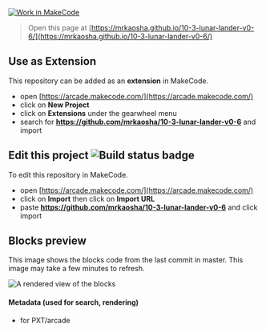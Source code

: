 [![Work in MakeCode](https://classroom.github.com/assets/work-in-make-code-6e7adce1554a7ab3dcc1576f64e8295d66a6e534c2dcd2c9202df46736628f06.svg)](https://classroom.github.com/online_ide?assignment_repo_id=8758214&assignment_repo_type=AssignmentRepo)
 


> Open this page at [https://mrkaosha.github.io/10-3-lunar-lander-v0-6/](https://mrkaosha.github.io/10-3-lunar-lander-v0-6/)

## Use as Extension

This repository can be added as an **extension** in MakeCode.

* open [https://arcade.makecode.com/](https://arcade.makecode.com/)
* click on **New Project**
* click on **Extensions** under the gearwheel menu
* search for **https://github.com/mrkaosha/10-3-lunar-lander-v0-6** and import

## Edit this project ![Build status badge](https://github.com/mrkaosha/10-3-lunar-lander-v0-6/workflows/MakeCode/badge.svg)

To edit this repository in MakeCode.

* open [https://arcade.makecode.com/](https://arcade.makecode.com/)
* click on **Import** then click on **Import URL**
* paste **https://github.com/mrkaosha/10-3-lunar-lander-v0-6** and click import

## Blocks preview

This image shows the blocks code from the last commit in master.
This image may take a few minutes to refresh.

![A rendered view of the blocks](https://github.com/mrkaosha/10-3-lunar-lander-v0-6/raw/master/.github/makecode/blocks.png)

#### Metadata (used for search, rendering)

* for PXT/arcade
<script src="https://makecode.com/gh-pages-embed.js"></script><script>makeCodeRender("{{ site.makecode.home_url }}", "{{ site.github.owner_name }}/{{ site.github.repository_name }}");</script>

